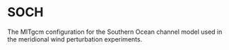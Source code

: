 # SOCH

The MITgcm configuration for the Southern Ocean channel model used in the meridional wind perturbation experiments.
